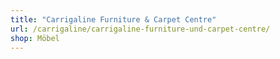 ```yaml
---
title: "Carrigaline Furniture & Carpet Centre"
url: /carrigaline/carrigaline-furniture-und-carpet-centre/
shop: Möbel
---
```

